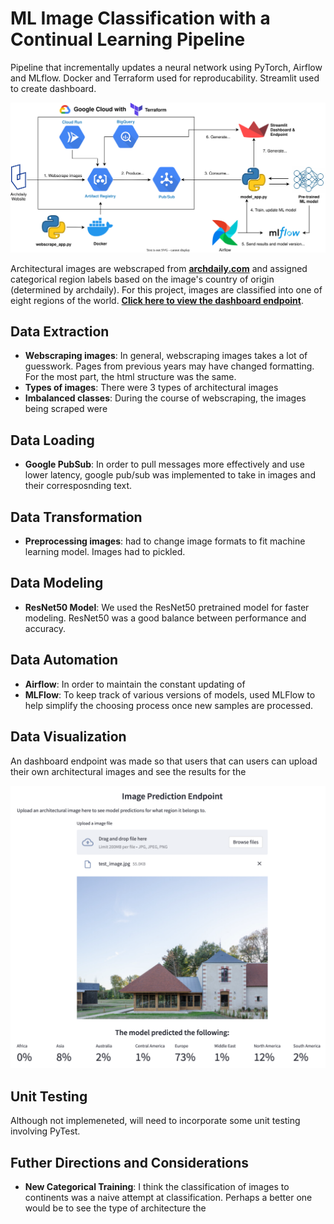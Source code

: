 # ML Image Classification with a Continual Learning Pipeline
Pipeline that incrementally updates a neural network using PyTorch, Airflow and MLflow. Docker and Terraform used for reproducability. Streamlit used to create dashboard.

![Pipeline Diagram](/images/archdaily_diagram.svg)

Architectural images are webscraped from [**archdaily.com**](https://archdaily.com) and assigned categorical region labels based on the image's country of origin (determined by archdaily). For this project, images are classified into one of eight regions of the world.
[**Click here to view the dashboard endpoint**](https://mchion-ml-continual-learning-pipe-dashboardstreamlit-app-yjuna8.streamlit.app/).


## Data Extraction

- **Webscraping images**: In general, webscraping images takes a lot of guesswork. Pages from previous years may have changed formatting. For the most part, the html structure was the same. 
- **Types of images**: There were 3 types of architectural images 
- **Imbalanced classes**: During the course of webscraping, the images being scraped were 

## Data Loading

- **Google PubSub**: In order to pull messages more effectively and use lower latency, google pub/sub was implemented to take in images and their corresposnding text. 


## Data Transformation
- **Preprocessing images**: had to change image formats to fit machine learning model. Images had to pickled. 


## Data Modeling
- **ResNet50 Model**: We used the ResNet50 pretrained model for faster modeling. ResNet50 was a good balance between performance and accuracy. 

## Data Automation
- **Airflow**: In order to maintain the constant updating of 
- **MLFlow**: To keep track of various versions of models, used MLFlow to help simplify the choosing process once new samples are processed.  

## Data Visualization

An dashboard endpoint was made so that users that can users can upload their own architectural images and see the results for the 

![Dashboard General](/images/dashboard.png)

## Unit Testing

Although not implemeneted, will need to incorporate some unit testing involving PyTest. 

## Futher Directions and Considerations

- **New Categorical Training**: I think the classification of images to continents was a naive attempt at classification. Perhaps a better one would be to see the type of architecture the 
